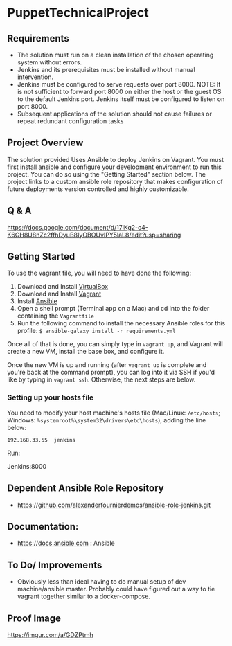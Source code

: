 
# PuppetTechnicalProject


## Requirements

*  The solution must run on a clean installation of the chosen operating system without errors.
* Jenkins and its prerequisites must be installed without manual intervention.
* Jenkins must be configured to serve requests over port 8000.
NOTE: It is not sufficient to forward port 8000 on either the host or the guest OS to the default Jenkins port. Jenkins itself must be configured to listen on port 8000.
* Subsequent applications of the solution should not cause failures or repeat redundant configuration tasks


## Project Overview 

The solution provided Uses Ansible to deploy Jenkins on Vagrant. You must first install ansible and configure your development environment to run this project. You can do so using the "Getting Started" section below. The project links to a custom ansible role repository that makes configuration of future deployments version controlled and highly customizable. 



## Q & A 
https://docs.google.com/document/d/17lKg2-c4-K6GH8U8nZc2ffhDyuB8IyOBOUvIPY5laL8/edit?usp=sharing



## Getting Started

To use the vagrant file, you will need to have done the following:

  1. Download and Install [VirtualBox](https://www.virtualbox.org/wiki/Downloads)
  2. Download and Install [Vagrant](https://www.vagrantup.com/downloads.html)
  3. Install [Ansible](http://docs.ansible.com/ansible/latest/intro_installation.html)
  4. Open a shell prompt (Terminal app on a Mac) and cd into the folder containing the `Vagrantfile`
  5. Run the following command to install the necessary Ansible roles for this profile: `$ ansible-galaxy install -r requirements.yml`

Once all of that is done, you can simply type in `vagrant up`, and Vagrant will create a new VM, install the base box, and configure it.

Once the new VM is up and running (after `vagrant up` is complete and you're back at the command prompt), you can log into it via SSH if you'd like by typing in `vagrant ssh`. Otherwise, the next steps are below.

### Setting up your hosts file

You need to modify your host machine's hosts file (Mac/Linux: `/etc/hosts`; Windows: `%systemroot%\system32\drivers\etc\hosts`), adding the line below:

    192.168.33.55  jenkins




Run:

Jenkins:8000


## Dependent Ansible Role Repository 

* https://github.com/alexanderfournierdemos/ansible-role-jenkins.git
 
 
## Documentation:

* https://docs.ansible.com : Ansible 



## To Do/ Improvements

* Obviously less than ideal having to do manual setup of dev machine/ansible master. Probably could have figured out a way to tie vagrant together similar to a docker-compose. 



## Proof Image

https://imgur.com/a/GDZPtmh
